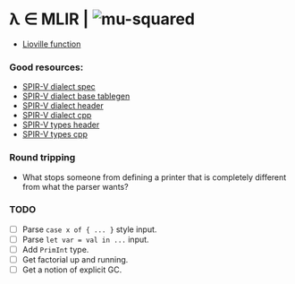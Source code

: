 # λ ∈ MLIR | ![mu-squared](https://wikimedia.org/api/rest_v1/media/math/render/svg/68b31ff8082976980ee460521d36b8a30f9603a2)
- [Lioville function](https://en.wikipedia.org/wiki/Liouville_function)

### Good resources:

- [SPIR-V dialect spec](https://github.com/bollu/mlir/blob/master/orig_docs/Dialects/SPIR-V.md)
- [SPIR-V dialect base tablegen](https://github.com/bollu/mlir/blob/master/include/mlir/Dialect/SPIRV/SPIRVBase.td)
- [SPIR-V dialect header](https://github.com/bollu/mlir/blob/master/include/mlir/Dialect/SPIRV/SPIRVDialect.h)
- [SPIR-V dialect cpp](https://github.com/bollu/mlir/blob/master/lib/Dialect/SPIRV/SPIRVDialect.cpp)
- [SPIR-V types header](https://github.com/bollu/mlir/blob/master/include/mlir/Dialect/SPIRV/SPIRVTypes.h)
- [SPIR-V types cpp](https://github.com/bollu/mlir/blob/master/lib/Dialect/SPIRV/SPIRVTypes.cpp)

### Round tripping

- What stops someone from defining a printer that is completely different
  from what the parser wants?

### TODO

- [ ] Parse `case x of { ... }` style input.
- [ ] Parse `let var = val in ...` input.
- [ ] Add `PrimInt` type.
- [ ] Get factorial up and running.
- [ ] Get a notion of explicit GC. 
